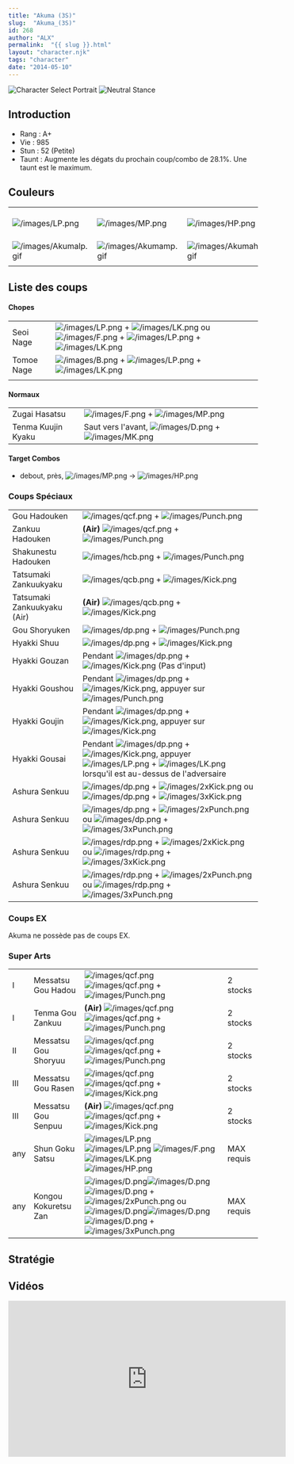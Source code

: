 ```yaml
---
title: "Akuma (3S)"
slug:  "Akuma_(3S)"
id: 268
author: "ALX"
permalink:  "{{ slug }}.html"
layout: "character.njk"
tags: "character"
date: "2014-05-10"
---
```


![Character Select
Portrait](/images/Akuma3sport.gif "Character Select Portrait") ![Neutral
Stance](/images/Akuma3s-stance.gif "Neutral Stance")

## Introduction

- Rang : A+
- Vie : 985
- Stun : 52 (Petite)
- Taunt : Augmente les dégats du prochain coup/combo de 28.1%. Une taunt
  est le maximum.

## Couleurs

|                                                |                                                |                                                |                                                |                                                |                                                |                                                                                                              |
|------------------------------------------------|------------------------------------------------|------------------------------------------------|------------------------------------------------|------------------------------------------------|------------------------------------------------|--------------------------------------------------------------------------------------------------------------|
| ![](/images/LP.png "/images/LP.png")           | ![](/images/MP.png "/images/MP.png")           | ![](/images/HP.png "/images/HP.png")           | ![](/images/LK.png "/images/LK.png")           | ![](/images/MK.png "/images/MK.png")           | ![](/images/HK.png "/images/HK.png")           | ![](/images/LP.png "/images/LP.png")![](/images/MK.png "/images/MK.png")![](/images/HP.png "/images/HP.png") |
| ![](/images/Akumalp.gif "/images/Akumalp.gif") | ![](/images/Akumamp.gif "/images/Akumamp.gif") | ![](/images/Akumahp.gif "/images/Akumahp.gif") | ![](/images/Akumalk.gif "/images/Akumalk.gif") | ![](/images/Akumamk.gif "/images/Akumamk.gif") | ![](/images/Akumahk.gif "/images/Akumahk.gif") | ![](/images/Akumalpmkhp.gif "/images/Akumalpmkhp.gif")                                                       |
|                                                |                                                |                                                |                                                |                                                |                                                |                                                                                                              |

## Liste des coups

#### Chopes

|            |                                                                                                                                                                                                 |
|------------|-------------------------------------------------------------------------------------------------------------------------------------------------------------------------------------------------|
| Seoi Nage  | ![](/images/LP.png "/images/LP.png") + ![](/images/LK.png "/images/LK.png") ou ![](/images/F.png "/images/F.png") + ![](/images/LP.png "/images/LP.png") + ![](/images/LK.png "/images/LK.png") |
| Tomoe Nage | ![](/images/B.png "/images/B.png") + ![](/images/LP.png "/images/LP.png") + ![](/images/LK.png "/images/LK.png")                                                                                |
|            |                                                                                                                                                                                                 |

#### Normaux

|                    |                                                                                              |
|--------------------|----------------------------------------------------------------------------------------------|
| Zugai Hasatsu      | ![](/images/F.png "/images/F.png") + ![](/images/MP.png "/images/MP.png")                    |
| Tenma Kuujin Kyaku | Saut vers l'avant, ![](/images/D.png "/images/D.png") + ![](/images/MK.png "/images/MK.png") |

#### Target Combos

- debout, près, ![](/images/MP.png "/images/MP.png") -\>
  ![](/images/HP.png "/images/HP.png")

### Coups Spéciaux

|                             |                                                                                                                                                                                                                      |
|-----------------------------|----------------------------------------------------------------------------------------------------------------------------------------------------------------------------------------------------------------------|
| Gou Hadouken                | ![](/images/qcf.png "/images/qcf.png") + ![](/images/Punch.png "/images/Punch.png")                                                                                                                                  |
| Zankuu Hadouken             | **(Air)** ![](/images/qcf.png "/images/qcf.png") + ![](/images/Punch.png "/images/Punch.png")                                                                                                                        |
| Shakunestu Hadouken         | ![](/images/hcb.png "/images/hcb.png") + ![](/images/Punch.png "/images/Punch.png")                                                                                                                                  |
| Tatsumaki Zankuukyaku       | ![](/images/qcb.png "/images/qcb.png") + ![](/images/Kick.png "/images/Kick.png")                                                                                                                                    |
| Tatsumaki Zankuukyaku (Air) | **(Air)** ![](/images/qcb.png "/images/qcb.png") + ![](/images/Kick.png "/images/Kick.png")                                                                                                                          |
| Gou Shoryuken               | ![](/images/dp.png "/images/dp.png") + ![](/images/Punch.png "/images/Punch.png")                                                                                                                                    |
| Hyakki Shuu                 | ![](/images/dp.png "/images/dp.png") + ![](/images/Kick.png "/images/Kick.png")                                                                                                                                      |
| Hyakki Gouzan               | Pendant ![](/images/dp.png "/images/dp.png") + ![](/images/Kick.png "/images/Kick.png") (Pas d'input)                                                                                                                |
| Hyakki Goushou              | Pendant ![](/images/dp.png "/images/dp.png") + ![](/images/Kick.png "/images/Kick.png"), appuyer sur ![](/images/Punch.png "/images/Punch.png")                                                                      |
| Hyakki Goujin               | Pendant ![](/images/dp.png "/images/dp.png") + ![](/images/Kick.png "/images/Kick.png"), appuyer sur ![](/images/Kick.png "/images/Kick.png")                                                                        |
| Hyakki Gousai               | Pendant ![](/images/dp.png "/images/dp.png") + ![](/images/Kick.png "/images/Kick.png"), appuyer ![](/images/LP.png "/images/LP.png") + ![](/images/LK.png "/images/LK.png") lorsqu'il est au-dessus de l'adversaire |
| Ashura Senkuu               | ![](/images/dp.png "/images/dp.png") + ![](/images/2xKick.png "/images/2xKick.png") ou ![](/images/dp.png "/images/dp.png") + ![](/images/3xKick.png "/images/3xKick.png")                                           |
| Ashura Senkuu               | ![](/images/dp.png "/images/dp.png") + ![](/images/2xPunch.png "/images/2xPunch.png") ou ![](/images/dp.png "/images/dp.png") + ![](/images/3xPunch.png "/images/3xPunch.png")                                       |
| Ashura Senkuu               | ![](/images/rdp.png "/images/rdp.png") + ![](/images/2xKick.png "/images/2xKick.png") ou ![](/images/rdp.png "/images/rdp.png") + ![](/images/3xKick.png "/images/3xKick.png")                                       |
| Ashura Senkuu               | ![](/images/rdp.png "/images/rdp.png") + ![](/images/2xPunch.png "/images/2xPunch.png") ou ![](/images/rdp.png "/images/rdp.png") + ![](/images/3xPunch.png "/images/3xPunch.png")                                   |

### Coups EX

Akuma ne possède pas de coups EX.

### Super Arts

|     |                      |                                                                                                                                                                                                                                                                                                                    |            |
|-----|----------------------|--------------------------------------------------------------------------------------------------------------------------------------------------------------------------------------------------------------------------------------------------------------------------------------------------------------------|------------|
| I   | Messatsu Gou Hadou   | ![](/images/qcf.png "/images/qcf.png") ![](/images/qcf.png "/images/qcf.png") + ![](/images/Punch.png "/images/Punch.png")                                                                                                                                                                                         | 2 stocks   |
| I   | Tenma Gou Zankuu     | **(Air)** ![](/images/qcf.png "/images/qcf.png") ![](/images/qcf.png "/images/qcf.png") + ![](/images/Punch.png "/images/Punch.png")                                                                                                                                                                               | 2 stocks   |
| II  | Messatsu Gou Shoryuu | ![](/images/qcf.png "/images/qcf.png") ![](/images/qcf.png "/images/qcf.png") + ![](/images/Punch.png "/images/Punch.png")                                                                                                                                                                                         | 2 stocks   |
| III | Messatsu Gou Rasen   | ![](/images/qcf.png "/images/qcf.png") ![](/images/qcf.png "/images/qcf.png") + ![](/images/Kick.png "/images/Kick.png")                                                                                                                                                                                           | 2 stocks   |
| III | Messatsu Gou Senpuu  | **(Air)** ![](/images/qcf.png "/images/qcf.png") ![](/images/qcf.png "/images/qcf.png") + ![](/images/Kick.png "/images/Kick.png")                                                                                                                                                                                 | 2 stocks   |
| any | Shun Goku Satsu      | ![](/images/LP.png "/images/LP.png") ![](/images/LP.png "/images/LP.png") ![](/images/F.png "/images/F.png") ![](/images/LK.png "/images/LK.png") ![](/images/HP.png "/images/HP.png")                                                                                                                             | MAX requis |
| any | Kongou Kokuretsu Zan | ![](/images/D.png "/images/D.png")![](/images/D.png "/images/D.png")![](/images/D.png "/images/D.png") + ![](/images/2xPunch.png "/images/2xPunch.png") ou ![](/images/D.png "/images/D.png")![](/images/D.png "/images/D.png")![](/images/D.png "/images/D.png") + ![](/images/3xPunch.png "/images/3xPunch.png") | MAX requis |

## Stratégie

## Vidéos

<iframe width='560' height='315' src='https://www.youtube.com/embed/5mXwRhaC5C0' title='YouTube video player' frameborder='0' allow='accelerometer; autoplay; clipboard-write; encrypted-media; gyroscope; picture-in-picture; web-share' allowfullscreen></iframe>
